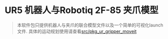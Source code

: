 # UR5 机器人与Robotiq 2F-85 夹爪模型

> 本软件包只提供机器人与夹爪的联合模型文件以及一个简单的可视化launch文件. 具体的运动规划使用请查看[src/pkg_ur_gripper_moveit](../pkg_ur_gripper_moveit)
